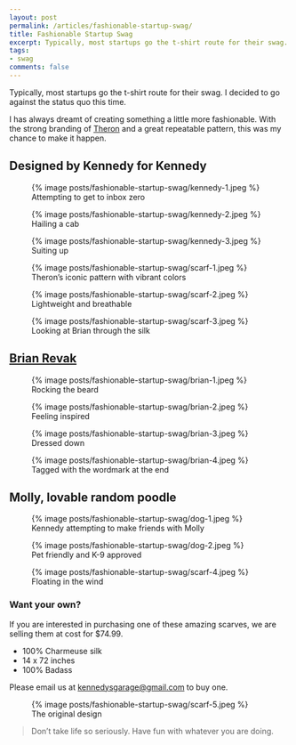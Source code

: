 ```yaml
---
layout: post
permalink: /articles/fashionable-startup-swag/
title: Fashionable Startup Swag
excerpt: Typically, most startups go the t-shirt route for their swag. We decided to go against the status quo this time.
tags:
- swag
comments: false
---
```


<p>Typically, most startups go the t-shirt route for their swag. I decided to go against the status quo this time.</p>
<p>I has always dreamt of creating something a little more fashionable. With the strong branding of <a href="http://theronindustries.com">Theron</a> and a great repeatable pattern, this was my chance to make it happen.</p>

<h2>Designed by Kennedy for Kennedy</h2>

<figure>
  {% image posts/fashionable-startup-swag/kennedy-1.jpeg %}
  <figcaption>Attempting to get to inbox zero</figcaption>
</figure>

<figure>
  {% image posts/fashionable-startup-swag/kennedy-2.jpeg %}
  <figcaption>Hailing a cab</figcaption>
</figure>

<figure>
  {% image posts/fashionable-startup-swag/kennedy-3.jpeg %}
  <figcaption>Suiting up</figcaption>
</figure>

<figure>
  {% image posts/fashionable-startup-swag/scarf-1.jpeg %}
  <figcaption>Theron’s iconic pattern with vibrant colors</figcaption>
</figure>

<figure>
  {% image posts/fashionable-startup-swag/scarf-2.jpeg %}
  <figcaption>Lightweight and breathable</figcaption>
</figure>

<figure>
  {% image posts/fashionable-startup-swag/scarf-3.jpeg %}
  <figcaption>Looking at Brian through the silk</figcaption>
</figure>

<h2><a href="https://twitter.com/brianrevak">Brian Revak</a></h2>

<figure>
  {% image posts/fashionable-startup-swag/brian-1.jpeg %}
  <figcaption>Rocking the beard</figcaption>
</figure>

<figure>
  {% image posts/fashionable-startup-swag/brian-2.jpeg %}
  <figcaption>Feeling inspired</figcaption>
</figure>

<figure>
  {% image posts/fashionable-startup-swag/brian-3.jpeg %}
  <figcaption>Dressed down</figcaption>
</figure>

<figure>
  {% image posts/fashionable-startup-swag/brian-4.jpeg %}
  <figcaption>Tagged with the wordmark at the end</figcaption>
</figure>

<h2>Molly, lovable random poodle</h2>

<figure>
  {% image posts/fashionable-startup-swag/dog-1.jpeg %}
  <figcaption>Kennedy attempting to make friends with Molly</figcaption>
</figure>

<figure>
  {% image posts/fashionable-startup-swag/dog-2.jpeg %}
  <figcaption>Pet friendly and K-9 approved</figcaption>
</figure>

<figure>
  {% image posts/fashionable-startup-swag/scarf-4.jpeg %}
  <figcaption>Floating in the wind</figcaption>
</figure>

<h3>Want your own?</h3>
<p>If you are interested in purchasing one of these amazing scarves, we are selling them at cost for $74.99.</p>
<ul>
<li>100% Charmeuse silk</li>
<li>14 x 72 inches</li>
<li>100% Badass</li>
</ul>
<p>Please email us at <a href="mailto:kennedysgarage@gmail.com">kennedysgarage@gmail.com</a> to buy one.</p>

<figure>
  {% image posts/fashionable-startup-swag/scarf-5.jpeg %}
  <figcaption>The original design</figcaption>
</figure>

<blockquote>
<p>Don’t take life so seriously. Have fun with whatever you are doing.</p>
</blockquote>

